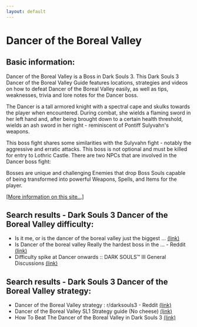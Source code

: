 ```yaml
---
layout: default
---
```

# Dancer of the Boreal Valley

## Basic information:
Dancer of the Boreal Valley is a Boss in Dark Souls 3. This Dark Souls 3 Dancer of the Boreal Valley Guide features locations, strategies and videos on how to defeat Dancer of the Boreal Valley easily, as well as tips, weaknesses, trivia and lore notes for the Dancer boss.

The Dancer is a tall armored knight with a spectral cape and skulks towards the player when encountered. During combat, she wields a flaming sword in her left hand and, after being brought down to a certain health threshold, wields an ash sword in her right - reminiscent of Pontiff Sulyvahn's weapons.

This boss fight shares some similarities with the Sulyvahn fight - notably the aggressive and erratic attacks. This boss is not optional and must be killed for entry to Lothric Castle. There are two NPCs that are involved in the Dancer boss fight:

Bosses are unique and challenging Enemies that drop Boss Souls capable of being transformed into powerful Weapons, Spells, and Items for the player.


[[More information on this site...]](https://darksouls3.wiki.fextralife.com//Dancer+of+the+Boreal+Valley)

## Search results - Dark Souls 3 Dancer of the Boreal Valley difficulty:
- Is it me, or is the dancer of the boreal valley just the biggest ... [(link)](https://www.reddit.com/r/darksouls3/comments/mnt2g5/is_it_me_or_is_the_dancer_of_the_boreal_valley/)
- Is Dancer of the boreal valley Really the hardest boss in the ... - Reddit [(link)](https://www.reddit.com/r/darksouls3/comments/pwfxq9/is_dancer_of_the_boreal_valley_really_the_hardest/)
- Difficulty spike at Dancer onwards :: DARK SOULS™ III General Discussions [(link)](https://steamcommunity.com/app/374320/discussions/0/1290691937707608617/)

## Search results - Dark Souls 3 Dancer of the Boreal Valley strategy:
- Dancer of the Boreal Valley strategy : r/darksouls3 - Reddit [(link)](https://www.reddit.com/r/darksouls3/comments/99mat1/dancer_of_the_boreal_valley_strategy/)
- Dancer of the Boreal Valley SL1 Strategy guide (No cheese) [(link)](https://www.reddit.com/r/darksouls3/comments/4ik2pz/dancer_of_the_boreal_valley_sl1_strategy_guide_no/)
- How To Beat The Dancer of the Boreal Valley in Dark Souls 3 [(link)](https://gamevoyagers.com/how-to-beat-the-dancer-of-the-boreal-valley-in-dark-souls-3/)
